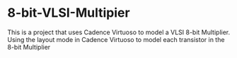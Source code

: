 # 8-bit-VLSI-Multipier
This is a project that uses Cadence Virtuoso to model a VLSI 8-bit Multiplier. 
Using the layout mode in Cadence Virtuoso to model each transistor in the 8-bit Multiplier
